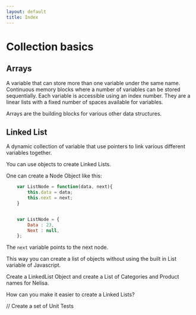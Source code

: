 ```yaml
---
layout: default
title: Index
---
```


# Collection basics

## Arrays

A variable that can store more than one variable under the same name.
Continuous memory blocks where a number of variables can be stored sequentially. Each variable is accessible using an index number. They are a linear lists with a fixed number of spaces available for variables.

Arrays are the building blocks for various other data structures.

## Linked List

A dynamic collection of variable that use pointers to link various different variables together.

You can use objects to create Linked Lists.

One can create a Node Object like this:

```javascript
	var ListNode = function(data, next){
		this.data = data;
		this.next = next;
	}


	var ListNode = {
		Data : 23,
		Next : null,
	};
```

The `next` variable points to the next node.

This way you can create a list of objects without using the built in List variable of Javascript.



Create a LinkedList Object and create a List of Categories and Product names for Nelisa.

How can you make it easier to create a Linked Lists?

// Create a set of Unit Tests
